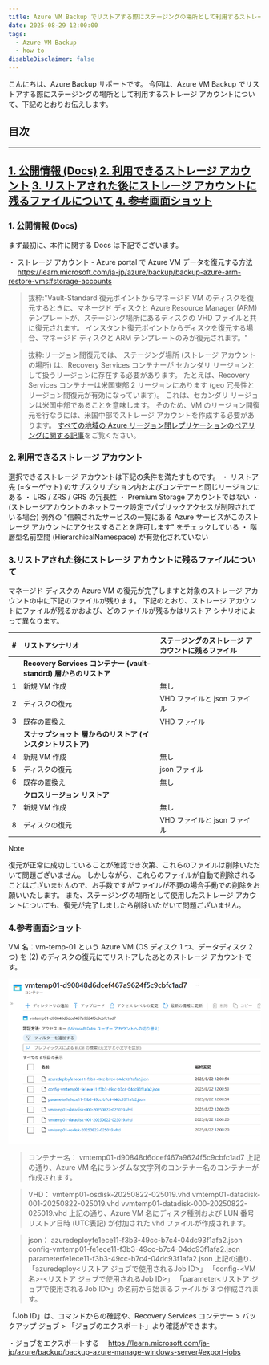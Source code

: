 ```yaml
---
title: Azure VM Backup でリストアする際にステージングの場所として利用するストレージ アカウントについて
date: 2025-08-29 12:00:00
tags:
  - Azure VM Backup
  - how to
disableDisclaimer: false
---
```


<!-- more -->
こんにちは、Azure Backup サポートです。
今回は、Azure VM Backup でリストアする際にステージングの場所として利用するストレージ アカウントについて、下記のとおりお伝えします。


## 目次
-----------------------------------------------------------
[1. 公開情報 (Docs)](#1)
[2. 利用できるストレージ アカウント](#2)
[3. リストアされた後にストレージ アカウントに残るファイルについて](#3)
[4. 参考画面ショット](#4)
-----------------------------------------------------------

### <a id="1"></a>1. 公開情報 (Docs)
まず最初に、本件に関する Docs は下記でございます。

・ ストレージ アカウント - Azure portal で Azure VM データを復元する方法
　 https://learn.microsoft.com/ja-jp/azure/backup/backup-azure-arm-restore-vms#storage-accounts

> 抜粋:"Vault-Standard 復元ポイントからマネージド VM のディスクを復元するときに、マネージド ディスクと Azure Resource Manager (ARM) テンプレートが、ステージング場所にあるディスクの VHD ファイルと共に復元されます。 インスタント復元ポイントからディスクを復元する場合、マネージド ディスクと ARM テンプレートのみが復元されます。"

> 抜粋:リージョン間復元では、 ステージング場所 (ストレージ アカウントの場所) は、Recovery Services コンテナーが セカンダリ リージョンとして扱うリージョンに存在する必要があります。 たとえば、Recovery Services コンテナーは米国東部 2 リージョンにあります (geo 冗長性とリージョン間復元が有効になっています)。 これは、セカンダリ リージョンは米国中部であることを意味します。 そのため、VM のリージョン間復元を行なうには、米国中部でストレージ アカウントを作成する必要があります。
[すべての地域の Azure リージョン間レプリケーションのペアリングに関する記事](https://learn.microsoft.com/ja-jp/azure/availability-zones/cross-region-replication-azure)をご覧ください。


### <a id="2"></a>2. 利用できるストレージ アカウント
選択できるストレージ アカウントは下記の条件を満たすものです。
・ リストア先 (=ターゲット) のサブスクリプション内およびコンテナーと同じリージョンにある
・ LRS / ZRS / GRS の冗長性
・ Premium Storage アカウントではない
・ (ストレージアカウントのネットワーク設定でパブリックアクセスが制限されている場合) 例外の "信頼されたサービスの一覧にある Azure サービスがこのストレージ アカウントにアクセスすることを許可します" をチェックしている
・ 階層型名前空間 (HierarchicalNamespace) が有効化されていない

### <a id="3"></a>3.リストアされた後にストレージ アカウントに残るファイルについて
マネージド ディスクの Azure VM の復元が完了しますと対象のストレージ アカウントの中に下記のファイルが残ります。
下記のとおり、ストレージ アカウントにファイルが残るかおよび、どのファイルが残るかはリストア シナリオによって異なります。


| # | リストアシナリオ | ステージングのストレージ アカウントに残るファイル |
| :--- | :--- |:--- |
||**Recovery Services コンテナー (vault-standrd) 層からのリストア**||
| 1 |新規 VM 作成| 無し |
| 2 | ディスクの復元| VHD ファイルと json ファイル |
| 3 | 既存の置換え| VHD ファイル |
||**スナップショット 層からのリストア (インスタントリストア)**||
| 4 |新規 VM 作成| 無し |
| 5 | ディスクの復元|  json ファイル |
| 6 |既存の置換え| 無し |
||**クロスリージョン リストア**||
| 7 | 新規 VM 作成| 無し |
| 8 |ディスクの復元|  VHD ファイルと json ファイル |

> [!NOTE]
> 復元が正常に成功していることが確認でき次第、これらのファイルは削除いただいて問題ございません。
> しかしながら、これらのファイルが自動で削除されることはございませんので、お手数ですがファイルが不要の場合手動での削除をお願いいたします。
> また、ステージングの場所として使用したストレージ アカウントについても、復元が完了しましたら削除いただいて問題ございません。

### <a id="4"></a>4.参考画面ショット
 VM 名：vm-temp-01 という Azure VM (OS ディスク 1 つ、データディスク 2 つ) を (2) のディスクの復元にてリストアしたあとのストレージ アカウントです。
 

 ![](./RestoreStagingStorageAccount/RestoreStagingStorageAccount_01.png)

> コンテナー名：
> vmtemp01-d90848d6dcef467a9624f5c9cbfc1ad7
> 上記の通り、Azure VM 名にランダムな文字列のコンテナー名のコンテナーが作成されます。

> VHD：
> vmtemp01-osdisk-20250822-025019.vhd
> vmtemp01-datadisk-001-20250822-025019.vhd
> vvmtemp01-datadisk-000-20250822-025019.vhd
> 上記の通り、Azure VM 名にディスク種別および LUN 番号リストア日時 (UTC表記) が付加された vhd ファイルが作成されます。

> json：
> azuredeployfe1ece11-f3b3-49cc-b7c4-04dc93f1afa2.json
> config-vmtemp01-fe1ece11-f3b3-49cc-b7c4-04dc93f1afa2.json
> parameterfe1ece11-f3b3-49cc-b7c4-04dc93f1afa2.json
> 上記の通り、
> 「azuredeploy<リストア ジョブで使用されるJob ID>」
> 「config-<VM 名>-<リストア ジョブで使用されるJob ID>」
> 「parameter<リストア ジョブで使用されるJob ID>」の名前から始まるファイルが 3 つ作成されます。

「Job ID」は、コマンドからの確認や、Recovery Services コンテナー > バックアップ ジョブ > 「ジョブのエクスポート」より確認ができます。

・ジョブをエクスポートする
　https://learn.microsoft.com/ja-jp/azure/backup/backup-azure-manage-windows-server#export-jobs
